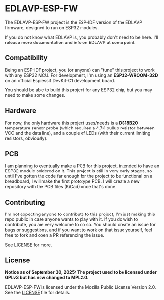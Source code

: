 # EDLAVP-ESP-FW

The EDLAVP-ESP-FW project is the ESP-IDF version of the EDLAVP firmware, designed to run on ESP32 modules.

If you do not know what EDLAVP is, you probably don't need to be here. I'll release more documentation and info on
EDLAVP at some point.

## Compatibility

Being an ESP-IDF project, you (or anyone) can "tune" this project to work with any ESP32 MCU.
For development, I'm using an **ESP32-WROOM-32D** on an official Espressif DevKit-C1 development board.

You should be able to build this project for any ESP32 chip, but you may need to make some changes.

## Hardware

For now, the only hardware this project uses/needs is a **DS18B20** temperature sensor probe (which requires a 4.7K
pullup resistor between VCC and the data line), and a couple of LEDs (with their current limiting resistors, obviously).

## PCB

I am planning to eventually make a PCB for this project, intended to have an ESP32 module soldered on it. This project
is still
in very early stages, so until I've gotten the code far enough for the project to be functional
on a breadboard, I will make the first prototype PCB. I will create a new repository with the PCB files (KiCad) once
that's done.

## Contributing

I'm not expecting anyone to contribute to this project, I'm just making this repo public in case anyone wants to play
with it.
If you do wish to contribute, you are very welcome to do so. You should create an issue for bugs or suggestions, and if
you want to
work on that issue yourself, feel free to fork and open a PR referencing the issue.

See [LICENSE](LICENSE) for more.

## License

**Notice as of September 30, 2025: The project used to be licensed under GPLv3 but has now changed to MPL2.0.**

EDLAVP-ESP-FW is licensed under the Mozilla Public License Version 2.0.  
See the [LICENSE](./LICENSE) file for details.